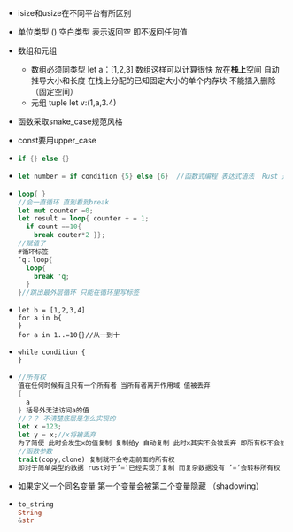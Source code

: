 * isize和usize在不同平台有所区别

* 单位类型 () 空白类型 表示返回空 即不返回任何值

* 数组和元组 

  * 数组必须同类型  let a：[1,2,3]  数组这样可以计算很快 放在**栈上**空间 自动推导大小和长度 在栈上分配的已知固定大小的单个内存块  不能插入删除（固定空间）
  * 元组  tuple   let v:(1,a,3.4)

* 函数采取snake_case规范风格

* const要用upper_case

* ```rust
  if {} else {}
  ```

* ```rust
  let number = if condition {5} else {6}  //函数式编程 表达式语法  Rust 是一种强调表达式的语言，几乎所有的东西都是表达式。
  ```

* ```rust
  loop{ } 
  //会一直循环 直到看到break     
  let mut counter =0;
  let result = loop{ counter + = 1;
    if count ==10{
      break couter*2 }};
  //赋值了
  #循环标签 
  ‘q：loop{
    loop{
      break 'q;
    }
  }//跳出最外层循环 只能在循环里写标签
  ```

* ```
  let b = [1,2,3,4]
  for a in b{
  }
  for a in 1..=10{}//从一到十
  ```

* ```
  while condition {
  }
  ```

* ```rust
  //所有权
  值在任何时候有且只有一个所有者 当所有者离开作用域 值被丢弃
  {
    a
  } 括号外无法访问a的值
  //？？ 不清楚底层是怎么实现的
  let x =123;
  let y = x;//x将被丢弃 
  为了简便 此时会发生x的值复制 复制给y 自动复制 此时x其实不会被丢弃 即所有权不会被转移 但对于较复杂的类型就会先前变量被丢弃 但如果后者先消亡 先前变量在后者消亡周期内依旧持有该值 即所有权转移
  //函数参数
  trait(copy,clone) 复制就不会夺走前面的所有权
  即对于简单类型的数据 rust对于’=‘已经实现了复制 而复杂数据没有 ’=‘会转移所有权
  ```

* 如果定义一个同名变量 第一个变量会被第二个变量隐藏 （shadowing）

* ```rust
  to_string 
  String
  &str
  ```

  
